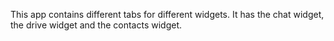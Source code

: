 This app contains different tabs for different widgets. It has the chat widget, the drive widget and the contacts widget.